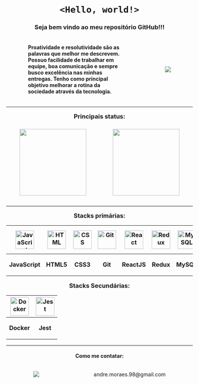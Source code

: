 <h1 style="text-align: center"><code >&lt;Hello, world!&gt;</code></h1>
<h3
  style="text-align: center;"
>
  Seja bem vindo ao meu repositório GitHub!!!
</h3>
<div
  style="
    display: flex;
    flex-direction: row;
    justify-content: space-around;
    align-items: center;
    width: 100%
  "
>
  <h4
    style="
      width: 50%;
    "
  >
      Proatividade e resolutividade são as palavras que melhor me descrevem. Possuo facilidade de trabalhar em equipe, boa comunicação e sempre busco excelência nas minhas entregas. Tenho como principal objetivo melhorar a rotina da sociedade através da tecnologia.
  </h4>
  <div
    style="
      text-align: center
    "
  >
    <img src="https://thumbs.gfycat.com/ColorfulUnevenIndianhare-size_restricted.gif">
  </div>
</div>

---

<h3
  style="
    text-align: center;
    margin: 15px 0 10px;
  "
>
  Principais status:
</h3>

<div
  style="
    display: flex;
    flex-direction: row;
    justify-content: space-around;
    align-items: center;
    flex-wrap: wrap;
  "
>
  <img
    height="180em"
    src="https://github-readme-stats.vercel.app/api?username=andremoraes98&show_icons=true&theme=github_dark&count_private=true&locale=pt-br"
  />
  
  <img
    height="180em"
    src="https://github-readme-stats.vercel.app/api/top-langs/?username=andremoraes98&layout=compact&langs_count=7&theme=github_dark&locale=pt-br"
  />
</div>

---

<h3
  style="
    text-align: center;
    margin: 15px 0 10px;
  "
>
  Stacks primárias:
</h3>

| <img alt="JavaScript" height="50" width="50" src="https://cdn.jsdelivr.net/gh/devicons/devicon/icons/javascript/javascript-original.svg"> | <img alt="HTML" height="50" width="50" src="https://cdn.jsdelivr.net/gh/devicons/devicon/icons/html5/html5-original-wordmark.svg" /> | <img alt="CSS" height="50" width="50" src="https://cdn.jsdelivr.net/gh/devicons/devicon/icons/css3/css3-original-wordmark.svg"> | <img alt="Git" height="50" width="50" src="https://cdn.jsdelivr.net/gh/devicons/devicon/icons/git/git-original-wordmark.svg" /> | <img alt="React" height="50" width="50" src="https://cdn.jsdelivr.net/gh/devicons/devicon/icons/react/react-original-wordmark.svg"> | <img alt="Redux" height="50" width="50" src="https://cdn.jsdelivr.net/gh/devicons/devicon/icons/redux/redux-original.svg"> | <img alt="MySQL" height="50" width="50" src="https://cdn.jsdelivr.net/gh/devicons/devicon/icons/mysql/mysql-plain-wordmark.svg"> | <img alt="Sequelize" height="50" width="50" src="https://cdn.jsdelivr.net/gh/devicons/devicon/icons/sequelize/sequelize-original.svg"> | <img alt="NodeJS" height="50" width="50" src="https://cdn.jsdelivr.net/gh/devicons/devicon/icons/nodejs/nodejs-original-wordmark.svg"> | <img alt="ExpressJS" height="50" width="50" src="https://cdn.jsdelivr.net/gh/devicons/devicon/icons/express/express-original-wordmark.svg"> | <img alt="TypeScript" height="50" width="50" src="https://cdn.jsdelivr.net/gh/devicons/devicon/icons/typescript/typescript-original.svg"> | <img alt="MongoDB" height="50" width="50" src="https://cdn.jsdelivr.net/gh/devicons/devicon/icons/mongodb/mongodb-plain-wordmark.svg"> | <h3 style="color: #800; letter-spacing: -2px;">mongoose</h3>
| :---: | :---: | :---: | :---: | :---: | :---: | :---: | :---: | :---: | :---: | :---: | :---: | :---: |
| <p style="text-align: center; font-weight: 700">JavaScript</p> | <p style="text-align: center; font-weight: 700">HTML5</p> | <p style="text-align: center; font-weight: 700">CSS3</p> | <p style="font-weight: 700">Git</p> | <p style="font-weight: 700">ReactJS</p> | <p style="font-weight: 700">Redux</p> | <p style="font-weight: 700">MySQL</p> | <p style="font-weight: 700">Sequelize</p>  | <p style="font-weight: 700">NodeJS</p> | <p style="font-weight: 700">ExpressJS</p> | <p style="font-weight: 700">TypeScript</p> | <p style="font-weight: 700">MongoDB</p> | <p style="font-weight: 700">Mongoose</p>

<h3
  style="
    text-align: center;
    margin: 15px 0 10px;
  "
>
  Stacks Secundárias:
</h3>

| <img alt="Docker" height="50" width="50" src="https://cdn.jsdelivr.net/gh/devicons/devicon/icons/docker/docker-plain-wordmark.svg"> | <img alt="Jest" height="50" width="50" src="https://cdn.jsdelivr.net/gh/devicons/devicon/icons/jest/jest-plain.svg"> |
| :---: | :---:  |
| <p style="text-align: center; font-weight: 700">Docker</p>    | <p style="text-align: center; font-weight: 700">Jest</p>

 ---
 
<h4 style="text-align: center">Como me contatar:</h4>
<div
  style="
    display: flex;
    flex-direction: row;
    justify-content: space-around;
    align-items: center;
    flex-wrap: wrap;
  "
> 
  <a href="https://www.linkedin.com/in/moraesandre/" target="_blank"><img src="https://img.shields.io/badge/-LinkedIn-%230077B5?style=for-the-badge&logo=linkedin&logoColor=white" target="_blank"></a>
  <p>andre.moraes.98@gmail.com</p>
</div>
